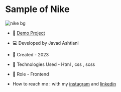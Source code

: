 # Sample of Nike


![nike bg](https://github.com/javadashtiani/project/assets/134012615/6d3fe83f-fbf1-45e1-ac8e-677e4f3c3da5)

- 🔗 [Demo Project](https://javadashtiani.github.io/project/)
- 💻 Developed by Javad Ashtiani
- 📆 Created - 2023
- 🔧 Technologies Used - Html , css , scss 
- 🧑‍ Role - Frontend

- How to reach me : with my [instagram](https://www.instagram.com/javadashtiani_web/) and [linkedin](https://www.linkedin.com/in/javadashtiani/)
